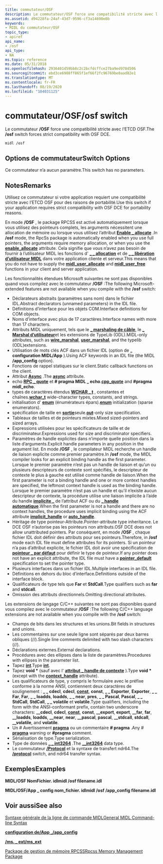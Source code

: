 ```yaml
---
title: commutateur/OSF
description: Le commutateur/OSF force une compatibilité stricte avec l’ETCD OSF.
ms.assetid: d94228fa-24af-43d7-9596-cf3a14690e0b
keywords:
- MIDL du commutateur/OSF
topic_type:
- apiref
api_name:
- /osf
api_type:
- NA
ms.topic: reference
ms.date: 05/31/2018
ms.openlocfilehash: 2936401d59bb8c2c2bcfdcffce27ba9ed978d506
ms.sourcegitcommit: ebd3ce6908ff865f1ef66f2fc96769be0aad82e1
ms.translationtype: MT
ms.contentlocale: fr-FR
ms.lasthandoff: 08/19/2020
ms.locfileid: "104031125"
---
```

# <a name="osf-switch"></a><span data-ttu-id="76871-104">commutateur/OSF</span><span class="sxs-lookup"><span data-stu-id="76871-104">/osf switch</span></span>

<span data-ttu-id="76871-105">Le commutateur **/OSF** force une compatibilité stricte avec l’ETCD OSF.</span><span class="sxs-lookup"><span data-stu-id="76871-105">The **/osf** switch forces strict compatibility with OSF DCE.</span></span>

``` syntax
midl /osf
```

## <a name="switch-options"></a><span data-ttu-id="76871-106">Options de commutateur</span><span class="sxs-lookup"><span data-stu-id="76871-106">Switch Options</span></span>

<span data-ttu-id="76871-107">Ce commutateur n’a aucun paramètre.</span><span class="sxs-lookup"><span data-stu-id="76871-107">This switch has no parameters.</span></span>

## <a name="remarks"></a><span data-ttu-id="76871-108">Notes</span><span class="sxs-lookup"><span data-stu-id="76871-108">Remarks</span></span>

<span data-ttu-id="76871-109">Utilisez ce commutateur si votre application requiert une compatibilité stricte avec l’ETCD OSF pour des raisons de portabilité.</span><span class="sxs-lookup"><span data-stu-id="76871-109">Use this switch if your application requires strict compatibility with OSF DCE for portability reasons.</span></span>

<span data-ttu-id="76871-110">En mode **/OSF** , le package RPCSS est activé automatiquement lorsque vous utilisez des pointeurs complets, les arguments nécessitent une allocation de mémoire ou lorsque vous utilisez l’attribut [**Enable \_ allocate**](enable-allocate.md) .</span><span class="sxs-lookup"><span data-stu-id="76871-110">In **/osf** mode, the RpcSs package is automatically enabled when you use full pointers, the arguments require memory allocation, or when you use the [**enable\_allocate**](enable-allocate.md) attribute.</span></span> <span data-ttu-id="76871-111">Cela signifie que vous n’avez pas besoin de fournir à l’utilisateur MIDL les fonctions d' [**\_ \_ allocation**](/windows/desktop/Rpc/the-midl-user-allocate-function) et de [**\_ \_ libération d’utilisateur MIDL**](/windows/desktop/Rpc/the-midl-user-free-function) dans votre application cliente et serveur.</span><span class="sxs-lookup"><span data-stu-id="76871-111">This means that you do not have to supply the [**midl\_user\_allocate**](/windows/desktop/Rpc/the-midl-user-allocate-function) and [**midl\_user\_free**](/windows/desktop/Rpc/the-midl-user-free-function) functions in your client and server application.</span></span>

<span data-ttu-id="76871-112">Les fonctionnalités étendues Microsoft suivantes ne sont pas disponibles quand vous compilez avec le commutateur **/OSF** :</span><span class="sxs-lookup"><span data-stu-id="76871-112">The following Microsoft-extended features are not available when you compile with the **/osf** switch:</span></span>

-   <span data-ttu-id="76871-113">Déclarateurs abstraits (paramètres sans nom) dans le fichier IDL.</span><span class="sxs-lookup"><span data-stu-id="76871-113">Abstract declarators (unnamed parameters) in the IDL file.</span></span>
-   <span data-ttu-id="76871-114">Définitions d’interface pour les objets COM.</span><span class="sxs-lookup"><span data-stu-id="76871-114">Interface definitions for COM objects.</span></span>
-   <span data-ttu-id="76871-115">Noms d’interface avec plus de 17 caractères.</span><span class="sxs-lookup"><span data-stu-id="76871-115">Interface names with more than 17 characters.</span></span>
-   <span data-ttu-id="76871-116">Attributs MIDL uniquement, tels que le [**\_ marshaling de câble**](wire-marshal.md), le [**\_ Marshal d’utilisateur**](user-marshal.md)et les extensions de TypeLib (ODL).</span><span class="sxs-lookup"><span data-stu-id="76871-116">MIDL-only attributes, such as [**wire\_marshal**](wire-marshal.md), [**user\_marshal**](user-marshal.md), and the typelib (ODL)extensions.</span></span>
-   <span data-ttu-id="76871-117">Utilisation de mots clés ACF dans un fichier IDL (option de **\_ configuration MIDL/App** ).</span><span class="sxs-lookup"><span data-stu-id="76871-117">Using ACF keywords in an IDL file (the MIDL **/app\_config** option).</span></span>
-   <span data-ttu-id="76871-118">Fonctions de rappel statiques sur le client.</span><span class="sxs-lookup"><span data-stu-id="76871-118">Static callback functions on the client.</span></span>
-   <span data-ttu-id="76871-119">Attribut [**Async**](async.md) .</span><span class="sxs-lookup"><span data-stu-id="76871-119">The [**async**](async.md) attribute.</span></span>
-   <span data-ttu-id="76871-120">echo [**RPC \_ quote**](cpp-quote.md) et **\# pragma MIDL \_ echo**.</span><span class="sxs-lookup"><span data-stu-id="76871-120">[**cpp\_quote**](cpp-quote.md) and **\#pragma midl\_echo**.</span></span>
-   <span data-ttu-id="76871-121">types de caractères étendus [**WCHAR \_ t**](wchar-t.md) , constantes et chaînes.</span><span class="sxs-lookup"><span data-stu-id="76871-121">[**wchar\_t**](wchar-t.md) wide-character types, constants, and strings.</span></span>
-   <span data-ttu-id="76871-122">initialisation d' [**enum**](enum.md) (énumérateurs épars).</span><span class="sxs-lookup"><span data-stu-id="76871-122">[**enum**](enum.md) initialization (sparse enumerators).</span></span>
-   <span data-ttu-id="76871-123">spécification de taille en [**sortie**](out-idl.md)seule.</span><span class="sxs-lookup"><span data-stu-id="76871-123">[**out**](out-idl.md)-only size specification.</span></span>
-   <span data-ttu-id="76871-124">Tableaux de tailles et de pointeurs mixtes.</span><span class="sxs-lookup"><span data-stu-id="76871-124">Mixed sized-pointers and sized arrays.</span></span>
-   <span data-ttu-id="76871-125">Expressions utilisées pour les spécificateurs de taille et de discriminateur.</span><span class="sxs-lookup"><span data-stu-id="76871-125">Expressions used for size and discriminator specifiers.</span></span>
-   <span data-ttu-id="76871-126">Paramètres de handle explicites dans n’importe quelle position dans la liste d’arguments.</span><span class="sxs-lookup"><span data-stu-id="76871-126">Explicit handle parameters in any position in the argument list.</span></span> <span data-ttu-id="76871-127">En mode **/OSF** , le compilateur MIDL recherche un handle de liaison explicite comme premier paramètre.</span><span class="sxs-lookup"><span data-stu-id="76871-127">In **/osf** mode, the MIDL compiler looks for an explicit binding handle as the first parameter.</span></span> <span data-ttu-id="76871-128">Lorsque le premier paramètre n’est pas un handle de liaison et qu’un ou plusieurs descripteurs de contexte sont spécifiés, le descripteur de contexte le plus à gauche est utilisé comme handle de liaison.</span><span class="sxs-lookup"><span data-stu-id="76871-128">When the first parameter is not a binding handle and one or more context handles are specified, the leftmost context handle is used as the binding handle.</span></span> <span data-ttu-id="76871-129">Lorsque le premier paramètre n’est pas un handle et qu’il n’existe aucun descripteur de contexte, la procédure utilise une liaison implicite à l’aide du handle [**implicite \_**](implicit-handle.md) de l’attribut ACF ou du [**\_ handle automatique**](auto-handle.md).</span><span class="sxs-lookup"><span data-stu-id="76871-129">When the first parameter is not a handle and there are no context handles, the procedure uses implicit binding using the ACF attribute [**implicit\_handle**](implicit-handle.md) or [**auto\_handle**](auto-handle.md).</span></span>
-   <span data-ttu-id="76871-130">Héritage de type pointeur-Attribute.</span><span class="sxs-lookup"><span data-stu-id="76871-130">Pointer-attribute type inheritance.</span></span> <span data-ttu-id="76871-131">Le DCE OSF n’autorise pas les pointeurs non attributs.</span><span class="sxs-lookup"><span data-stu-id="76871-131">OSF DCE does not allow unattributed pointers.</span></span> <span data-ttu-id="76871-132">Par conséquent, en mode **/OSF** , chaque fichier IDL doit définir des attributs pour ses pointeurs.</span><span class="sxs-lookup"><span data-stu-id="76871-132">Therefore, in **/osf** mode each IDL file must define attributes for its pointers.</span></span> <span data-ttu-id="76871-133">Si un pointeur n’a pas d’attribut explicite, le fichier IDL doit avoir une spécification de [**pointeur \_ par défaut**](pointer-default.md) pour définir le type de pointeur.</span><span class="sxs-lookup"><span data-stu-id="76871-133">If any pointer does not have an explicit attribute, the IDL file must have a [**pointer\_default**](pointer-default.md) specification to set the pointer type.</span></span>
-   <span data-ttu-id="76871-134">Plusieurs interfaces dans un fichier IDL.</span><span class="sxs-lookup"><span data-stu-id="76871-134">Multiple interfaces in an IDL file.</span></span>
-   <span data-ttu-id="76871-135">Définitions en dehors du bloc d’interface.</span><span class="sxs-lookup"><span data-stu-id="76871-135">Definitions outside of the interface block.</span></span>
-   <span data-ttu-id="76871-136">Qualificateurs de type tels que **Far** et **StdCall**.</span><span class="sxs-lookup"><span data-stu-id="76871-136">Type qualifiers such as **far** and **stdcall**.</span></span>
-   <span data-ttu-id="76871-137">Omission des attributs directionnels.</span><span class="sxs-lookup"><span data-stu-id="76871-137">Omitting directional attributes.</span></span>

<span data-ttu-id="76871-138">Les extensions de langage C/C++ suivantes ne sont pas disponibles quand vous compilez avec le commutateur **/OSF** :</span><span class="sxs-lookup"><span data-stu-id="76871-138">The following C/C++ language extensions are not available when you compile with the **/osf** switch:</span></span>

-   <span data-ttu-id="76871-139">Champs de bits dans les structures et les unions.</span><span class="sxs-lookup"><span data-stu-id="76871-139">Bit fields in structures and unions.</span></span>
-   <span data-ttu-id="76871-140">Les commentaires sur une seule ligne sont séparés par deux barres obliques (//).</span><span class="sxs-lookup"><span data-stu-id="76871-140">Single line comments delimited with two slash characters (//).</span></span>
-   <span data-ttu-id="76871-141">Déclarations externes.</span><span class="sxs-lookup"><span data-stu-id="76871-141">External declarations.</span></span>
-   <span data-ttu-id="76871-142">Procédures avec des ellipses dans la liste de paramètres.</span><span class="sxs-lookup"><span data-stu-id="76871-142">Procedures with ellipses in the parameter list.</span></span>
-   <span data-ttu-id="76871-143">Tapez [**int**](int.md).</span><span class="sxs-lookup"><span data-stu-id="76871-143">Type [**int**](int.md).</span></span>
-   <span data-ttu-id="76871-144">Tapez **void \*** (sauf avec l' [**attribut \_ handle de contexte**](context-handle.md) ).</span><span class="sxs-lookup"><span data-stu-id="76871-144">Type **void \*** (except with the [**context\_handle**](context-handle.md) attribute).</span></span>
-   <span data-ttu-id="76871-145">Les qualificateurs de type, y compris le formulaire avec le préfixe conforme à la norme ANSI, contiennent deux caractères de soulignement : **\_ \_ cdecl**, **cdecl**, [**const**](const.md), **const**, **\_ \_ Exporter**, **Exporter**, **\_ \_ Far**, **Far**, **\_ \_ loadds**, **loadds**, **\_ \_ near**, **pres**, **\_ \_ Pascal**, **Pascal**, **\_ \_ StdCall**, **StdCall**, **\_ \_ volatile** et **volatile**.</span><span class="sxs-lookup"><span data-stu-id="76871-145">Type qualifiers, including the form with the ANSI-conformant prefix, contain two underscore characters: **\_\_cdecl**, **cdecl**, [**const**](const.md), **const**, **\_\_export**, **export**, **\_\_far**, **far**, **\_\_loadds**, **loadds**, **\_\_near**, **near**, **\_\_pascal**, **pascal**, **\_\_stdcall**, **stdcall**, **\_\_volatile**, and **volatile**.</span></span>
-   <span data-ttu-id="76871-146">Un \# Avertissement [**pragma**](pragma.md) ou un commentaire **\# pragma** .</span><span class="sxs-lookup"><span data-stu-id="76871-146">Any \# [**pragma**](pragma.md) warning or **\#pragma** comment.</span></span>
-   <span data-ttu-id="76871-147">Sérialisation de type.</span><span class="sxs-lookup"><span data-stu-id="76871-147">Type serialization.</span></span>
-   <span data-ttu-id="76871-148">Type de données [**\_ \_ int3264**](--int3264.md) .</span><span class="sxs-lookup"><span data-stu-id="76871-148">The [**\_\_int3264**](--int3264.md) data type.</span></span>
-   <span data-ttu-id="76871-149">Le commutateur [**/Protocol**](-protocol.md) et la syntaxe de transfert ndr64.</span><span class="sxs-lookup"><span data-stu-id="76871-149">The [**/protocol**](-protocol.md) switch, and ndr64 transfer syntax.</span></span>

## <a name="examples"></a><span data-ttu-id="76871-150">Exemples</span><span class="sxs-lookup"><span data-stu-id="76871-150">Examples</span></span>

<span data-ttu-id="76871-151">**MIDL/OSF NomFichier. idl**</span><span class="sxs-lookup"><span data-stu-id="76871-151">**midl /osf filename.idl**</span></span>

<span data-ttu-id="76871-152">**MIDL/OSF/App \_ config nom_fichier. idl**</span><span class="sxs-lookup"><span data-stu-id="76871-152">**midl /osf /app\_config filename.idl**</span></span>

## <a name="see-also"></a><span data-ttu-id="76871-153">Voir aussi</span><span class="sxs-lookup"><span data-stu-id="76871-153">See also</span></span>

<dl> <dt>

[<span data-ttu-id="76871-154">Syntaxe générale de la ligne de commande MIDL</span><span class="sxs-lookup"><span data-stu-id="76871-154">General MIDL Command-line Syntax</span></span>](general-midl-command-line-syntax.md)
</dt> <dt>

[<span data-ttu-id="76871-155">**configuration de/App \_**</span><span class="sxs-lookup"><span data-stu-id="76871-155">**/app\_config**</span></span>](-app-config.md)
</dt> <dt>

[<span data-ttu-id="76871-156">**/ms. \_ ext**</span><span class="sxs-lookup"><span data-stu-id="76871-156">**/ms\_ext**</span></span>](-ms-ext.md)
</dt> <dt>

[<span data-ttu-id="76871-157">Package de gestion de mémoire RPCSS</span><span class="sxs-lookup"><span data-stu-id="76871-157">Rpcss Memory Management Package</span></span>](/windows/desktop/Rpc/rpcss-memory-management-package)
</dt> </dl>

 

 
